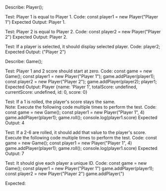 Describe: Player();

Test: Player 1 is equal to Player 1.
Code: 
  const player1 = new Player("Player 1")
Expected Output: Player 1.

Test: Player 2 is equal to Player 2.
Code: 
  const player2 = new Player("Player 2")
Expected Output: Player 2.

Test: If a player is selected, it should display selected player.
Code:
  player2;
Expected Output: ("Player 2")

Describe: Game();

Test: Player 1 and 2 score should start at zero.
Code: 
  const game = new Game();
  const player1 = new Player("Player 1");
  game.addPlayer(player1);
  const player2 = new Player("Player 2");
  game.addPlayer(player2);
  player1;
Expected Output: 
  Player {name: 'Player 1', totalScore: undefined, currentScore: undefined, id: 0, score: 0}

Test: If a 1 is rolled, the player's score stays the same.  
Note: Execute the following code multiple times to perform the test.
Code: 
  const game = new Game();
  const player1 = new Player("Player 1", 4)
  game.addPlayer(player1);
  game.roll();
  console.log(player1.score)
Expected Output: 4

Test: If a 2-6 are rolled, it should add that value to the player's score. 
Execute the following code multiple times to perform the test.
Code:
  const game = new Game();
  const player1 = new Player("Player 1", 4)
  game.addPlayer(player1);
  game.roll();
  console.log(player1.score)
Expected Output: 7

Test: It should give each player a unique ID.
Code:
  const game = new Game();
  const player1 = new Player("Player 1")
  game.addPlayer(player1);
  const player2 = new Player("Player 2")
  game.addPlayer(")

Expected:

<!-- Test: It should end players turn if player rolls a 1 and switch to the next players turn. 
Code:

Expected Output:  -->




<!-- 
Test: It should start with player id 0
Code: 

Test: It should generate a random number between 1 and 6. 

Test: It should change turns to the next player by id value when a 1 is rolled. 

Test: It should add the value of any other roll to the player's score.
 -->




<!-- Describe: Game();

Test: Both players start at 0 points. 
Code:  -->





<!-- Game
players
currentplayers
dice value
total score -->
